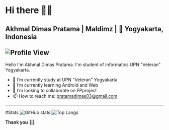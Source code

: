 <!--
Here are some ideas to get you started:

- 🔭 I’m currently working on ...
- 🌱 I’m currently learning ...
- 👯 I’m looking to collaborate on ...
- 🤔 I’m looking for help with ...
- 💬 Ask me about ...
- 📫 How to reach me: ...
- 😄 Pronouns: ...
- ⚡ Fun fact: ...
-->

<h1> Hi there 👋🏼 </h1>

**Akhmal Dimas Pratama** | **Maldimz** | **📍 Yogyakarta, Indonesia** <br><br>
![Profile View](https://komarev.com/ghpvc/?username=maldimz&color=red) <br>
-------------------------------------------------------------------------------------------------------------------------

Hello I'm Akhmal Dimas Pratama. I'm student of Informatics UPN "Veteran" Yogyakarta.

- 🔭 I’m currently study at UPN "Veteran" Yogyakarta
- 🌱 I’m currently learning Android and Web
- 👯 I’m looking to collaborate on FPproject
- 📫 How to reach me: pratamadimas03@gmail.com

-------------------------------------------------------------------------------------------------------------------------
#Stats
![GitHub stats](https://github-readme-stats.vercel.app/api?username=maldimz&show_icons=true&theme=tokyonight)
![Top Langs](https://github-readme-stats.vercel.app/api/top-langs/?username=maldimz&theme=tokyonight)


**Thank you** 🙏🏼